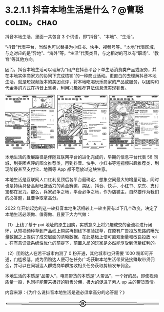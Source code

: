 # 3.2.1.1 抖音本地生活是什么？@曹聪 ᴄᴏʟɪɴ。ᴄʜᴀᴏ

抖音本地生活，里面一共包含 3 个词语，即“抖音”、“本地”、“生活”。

“抖音”代表平台，当然也可以替换为小红书、快手、视频号等。“本地”代表区域，与之对应的是“异地”、“海外”等。“生活”代表类目，与之相对的可以有“职场”、“教育”等其他方向。

因而，抖音本地生活可以理解为“用户在抖音平台下单生活消费类产品或服务，并在本地实体商家方的协同下完成核销”的一种商业活动。更直白的去理解抖音本地生活，就是短视频版本的美团点评，将本地吃喝玩乐商家的产品或服务，以团购和代金券的方式在抖音上售卖，利用兴趣推荐算法信息流实现销售。

![](img/a190e83789acaddd778276e6f4b26bb1.png)

本地生活的发展路径是伴随互联网平台的进化完成的，早期的信息平台代表 58 同城，到美团点评的图文推荐类，再到抖音、快手、小红书等短视频兴趣推荐类，到现阶段甚至支付宝、地图等 App 都不愿放过这块生意。

本地生活是互联网人口红利见顶后各平台最确定、想象空间最大的增量可能，同时也是持续具备高频旺盛活力的黄金赛道，美团、抖音、快手、小红书、京东、支付宝都在发力。那么，兵家必争之地，平台必争之地，作为店铺主，自然要作为我们的必答题，且要争取拿高分。

2022 年开始起势的这一轮抖音本地生活相较上一轮主要有以下几个改变，决定了本地生活必须做、值得做、且要下大力气做：

（1）上线了基于 poi 地址的原生团购，实质意义上将兴趣成交的全流程进行闭环，从短视频种草到产品线上购买再到线下核验拔草，在原有广告投放思路的曝光量数据之上提供了成交层面的清晰数据，在此基础上便可直观衡量和改良投放 roi 。在有意识做系统性优化的前提下，前置入局的玩家是必然能享受到流量红利的。

（2）团购达人在若干城市内测了 0 粉开通，其他城市也只需要 1000 粉即可开通，门槛极低。成为团购达人便可在任务广场获取本地生活带货链接赚取带货佣金，并可以在同城达人群或商单群接收相关任务获取剪辑发布佣金。

本地生活的本质是“品带人”，电商带货的本质是“人带品”，一个好的品，即使视频质量一般，也同样能带来极好的销售分佣，极大的促进了素人 up 主的带货热情。

内容来源：《为什么说抖音本地生活是道必须拿高分的必答题？》

![](img/70c086163efe63c67f3a76278afd7895.png)